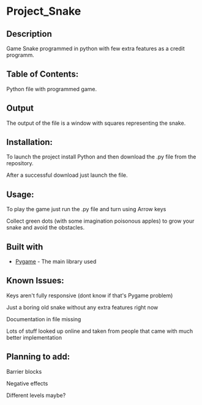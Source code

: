 # Project_Snake
 
 ## Description
 Game Snake programmed in python with few extra features as a credit programm.
 ## Table of Contents:
 Python file with programmed game.
 ## Output
 The output of the file is a window with squares representing the snake. 
 
 ## Installation:
 To launch the project install Python and then download the .py file from the repository. 
 
 After a successful download just launch the file.
 ## Usage:
 To play the game just run the .py file and turn using Arrow keys 
 
 Collect green dots (with some imagination poisonous apples) to grow your snake and avoid the obstacles.
 ## Built with
 * [Pygame](https://www.pygame.org/) - The main library used
 ## Known Issues:
 Keys aren't fully responsive (dont know if that's Pygame problem)
 
 Just a boring old snake without any extra features right now
 
 Documentation in file missing
 
 Lots of stuff looked up online and taken from people that came with much better implementation
 ## Planning to add:
 Barrier blocks
 
 Negative effects
 
 Different levels maybe?
 
 
 
